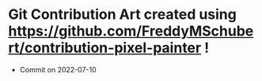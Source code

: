 # Git Contribution Art created using https://github.com/FreddyMSchubert/contribution-pixel-painter !
- Commit on 2022-07-10
